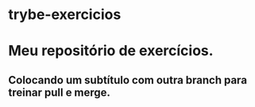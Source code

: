# trybe-exercicios

# Meu repositório de exercícios.

## Colocando um subtítulo com outra branch para treinar pull e merge.